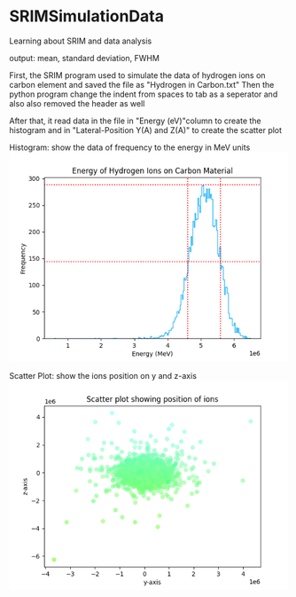 # SRIMSimulationData
Learning about SRIM and  data analysis

output: mean, standard deviation, FWHM

First, the SRIM program used to simulate the data of hydrogen ions on carbon element and saved the file as "Hydrogen in Carbon.txt"
Then the python program change the indent from spaces to tab as a seperator and also also removed the header as well

After that, it read data in the file in "Energy (eV)"column to create the histogram and in "Lateral-Position Y(A) and Z(A)" to create the scatter plot

Histogram: show the data of frequency to the energy in MeV units  
![Histogram](https://github.com/Ken19149/SRIMSimulationData/blob/main/plots/histogram/histogram.png?raw=true)

Scatter Plot: show the ions position on y and z-axis  
![Scatter Plot](https://github.com/Ken19149/SRIMSimulationData/blob/main/plots/scatter/scatter.png?raw=true)
